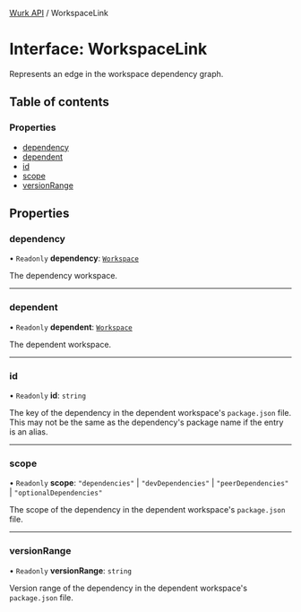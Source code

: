 [Wurk API](../README.md) / WorkspaceLink

# Interface: WorkspaceLink

Represents an edge in the workspace dependency graph.

## Table of contents

### Properties

- [dependency](WorkspaceLink.md#dependency)
- [dependent](WorkspaceLink.md#dependent)
- [id](WorkspaceLink.md#id)
- [scope](WorkspaceLink.md#scope)
- [versionRange](WorkspaceLink.md#versionrange)

## Properties

### dependency

• `Readonly` **dependency**: [`Workspace`](../classes/Workspace.md)

The dependency workspace.

___

### dependent

• `Readonly` **dependent**: [`Workspace`](../classes/Workspace.md)

The dependent workspace.

___

### id

• `Readonly` **id**: `string`

The key of the dependency in the dependent workspace's `package.json`
file. This may not be the same as the dependency's package name if the
entry is an alias.

___

### scope

• `Readonly` **scope**: ``"dependencies"`` \| ``"devDependencies"`` \| ``"peerDependencies"`` \| ``"optionalDependencies"``

The scope of the dependency in the dependent workspace's `package.json`
file.

___

### versionRange

• `Readonly` **versionRange**: `string`

Version range of the dependency in the dependent workspace's
`package.json` file.
